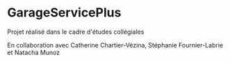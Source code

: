 # GarageServicePlus
Projet réalisé dans le cadre d'études collégiales

En collaboration avec Catherine Chartier-Vézina, Stéphanie Fournier-Labrie et Natacha Munoz
